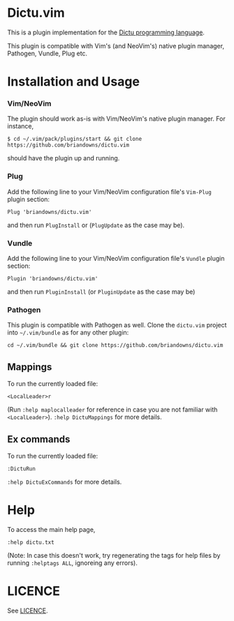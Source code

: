 # Dictu.vim

This is a plugin implementation for the [Dictu programming language](https://dictu-lang.com).

This plugin is compatible with Vim's (and NeoVim's) native plugin manager, Pathogen, Vundle, Plug etc.

# Installation and Usage

### Vim/NeoVim

The plugin should work as-is with Vim/NeoVim's native plugin manager. For instance, 

```
$ cd ~/.vim/pack/plugins/start && git clone https://github.com/briandowns/dictu.vim

```

should have the plugin up and running.

### Plug

Add the following line to your Vim/NeoVim configuration file's `Vim-Plug` plugin section:

```
Plug 'briandowns/dictu.vim'
```

and then run `PlugInstall` or (`PlugUpdate` as the case may be).

### Vundle

Add the following line to your Vim/NeoVim configuration file's `Vundle` plugin section:

```
Plugin 'briandowns/dictu.vim'
```

and then run `PluginInstall` (or `PluginUpdate` as the case may be)

### Pathogen

This plugin is compatible with Pathogen as well. Clone the `dictu.vim` project into `~/.vim/bundle` as for any
other plugin:

```
cd ~/.vim/bundle && git clone https://github.com/briandowns/dictu.vim

```


## Mappings

To run the currently loaded file:

```
<LocalLeader>r

```

(Run `:help maplocalleader` for reference in case you are not familiar with `<LocalLeader>`). `:help DictuMappings` for more details.

## Ex commands

To run the currently loaded file:

```
:DictuRun
```

`:help DictuExCommands` for more details.

# Help

To access the main help page,

   ```
   :help dictu.txt

   ```

(Note: In case this doesn't work, try regenerating the tags for help files by running `:helptags ALL`, ignoreing any errors).

# LICENCE

See [LICENCE](LICENSE.md).